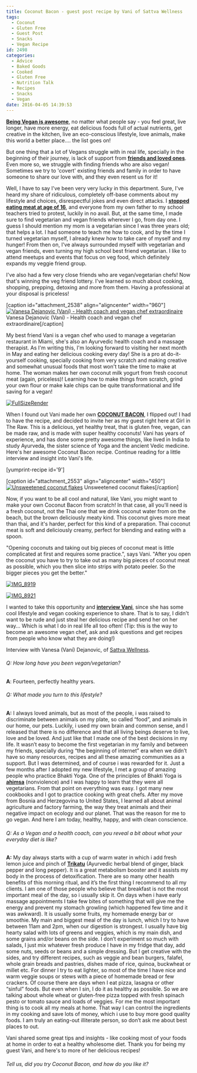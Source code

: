 ```yaml
---
title: Coconut Bacon - guest post recipe by Vani of Sattva Wellness
tags:
  - Coconut
  - Gluten Free
  - Guest Post
  - Snacks
  - Vegan Recipe
id: 2498
categories:
  - Advice
  - Baked Goods
  - Cooked
  - Gluten Free
  - Nutrition Talk
  - Recipes
  - Snacks
  - Vegan
date: 2016-04-05 14:39:53
---
```


<span style="text-decoration: underline;">**Being Vegan is awesome**</span>, no matter what people say - you feel great, live longer, have more energy, eat delicious foods full of actual nutrients, get creative in the kitchen, live an eco-conscious lifestyle, love animals, make this world a better place.... the list goes on!

But one thing that a lot of Vegans struggle with in real life, specially in the beginning of their journey, is lack of support from <span style="text-decoration: underline;">**friends and loved ones**</span>. Even more so, we struggle with finding friends who are also vegan! Sometimes we try&nbsp;to 'covert' existing friends and family in order to have someone to share our love with, and they even resent us for it!

Well, I have to say I've been very very lucky in this department. Sure, I've heard my share of ridiculous, completely off-base comments about my lifestyle and choices, disrespectful jokes and even direct attacks. I <span style="text-decoration: underline;">**[stopped eating meat at age of 16](http://girlintheraw.com/my-health-history/)**</span>, and everyone from my own father to my school teachers tried to protest, luckily in no avail. But, at the same time, I made sure to find vegetarian and vegan friends wherever I go, from day one. I guess I should mention my mom is a vegetarian since I was three years old; that helps a lot. I had someone to teach me how to cook, and by the time I turned vegetarian myself, I already knew how to take care of myself and my hunger! From then on, I've always surrounded myself with vegetarian and vegan friends, even turning my high school best friend vegetarian. I like to attend meetups and events that focus on veg food, which definitely expands my veggie friend group.

I've also had a few very close friends who are vegan/vegetarian chefs! Now that's winning the veg friend lottery. I've learned so much about cooking, shopping, prepping, detoxing and more from them. Having a professional at your disposal is priceless!&nbsp;

[caption id="attachment_2538" align="aligncenter" width="960"][![Vanesa Dejanovic (Vani) - Health coach and vegan chef extraordinaire ](http://girlintheraw.com/wp-content/uploads/2016/04/vaniseva.jpg)](http://girlintheraw.com/wp-content/uploads/2016/04/vaniseva.jpg) Vanesa Dejanovic (Vani) - Health coach and vegan chef extraordinaire[/caption]

My best friend Vani is a vegan chef who used to manage a vegetarian restaurant in Miami, she's also an Ayurvedic health coach and a massage therapist. As I'm writing this, I'm looking forward to visiting her next month in May and eating her delicious cooking every day! She is a pro at do-it-yourself cooking, specially cooking from very scratch and making creative and somewhat unusual foods that most won't take the time to make at home. The woman makes her own coconut milk yogurt from fresh coconut meat (again, priceless)! Learning how to make things from scratch, grind your own flour or make kale chips can be quite transformational and life saving for a vegan!

[![FullSizeRender](http://girlintheraw.com/wp-content/uploads/2016/04/FullSizeRender.jpg)](http://girlintheraw.com/wp-content/uploads/2016/04/FullSizeRender.jpg)

When I found out Vani made her own <span style="text-decoration: underline;">**COCONUT BACON**</span>, I flipped out! I had to have the recipe, and decided to invite her as my guest right here at Girl in The Raw. This is a delicious, yet healthy treat, that is gluten free, vegan, can be made raw, and is made with super healthy coconuts! Vani has years of experience, and has done some pretty awesome things, like lived in India to study Ayurveda, the sister science of Yoga and the ancient Vedic medicine. Here's her awesome Coconut Bacon recipe. Continue reading for a little interview and insight into Vani's life.

[yumprint-recipe id='9']

[caption id="attachment_2553" align="aligncenter" width="450"][![Unsweetened coconut flakes ](http://girlintheraw.com/wp-content/uploads/2016/04/coconut-flakes.jpg)](http://girlintheraw.com/wp-content/uploads/2016/04/coconut-flakes.jpg) Unsweetened coconut flakes[/caption]

Now, if you want to be all cool and natural, like Vani, you might want to make your own Coconut Bacon from scratch! In that case, all you'll need is a fresh coconut, not the Thai one that we drink coconut water from on the beach, but the brown deliciously meaty kind. This coconut gives more meat than thai, and it's harder, perfect for this kind of a preparation. Thai coconut meat is soft and deliciously creamy, perfect for blending and eating with a spoon.

"Opening <span class="lG">coconuts</span> and taking out big pieces of&nbsp;<span class="lG">coconut</span> meat is little complicated at first and requires some practice.", says Vani. "After you open the <span class="lG">coconut</span> you have to try to take out as many big pieces of <span class="lG">coconut</span> meat as possible, which you then slice into strips with potato peeler. So the bigger pieces you get the better."&nbsp;

[![IMG_8919](http://girlintheraw.com/wp-content/uploads/2016/04/IMG_8919.jpg)](http://girlintheraw.com/wp-content/uploads/2016/04/IMG_8919.jpg)

[![IMG_8921](http://girlintheraw.com/wp-content/uploads/2016/04/IMG_8921.jpg)](http://girlintheraw.com/wp-content/uploads/2016/04/IMG_8921.jpg)

I wanted to take this opportunity and <span style="text-decoration: underline;">**interview Vani**</span>, since she has some cool lifestyle and vegan cooking experience to share. That is to say, I didn't want to be rude and just steal her delicious recipe&nbsp;and send her on her way... Which is what I do in real life all too often! (Tip: this is the way to become an awesome vegan chef, ask and ask questions and get recipes from people who know what they are doing!)

Interview with Vanesa (Vani) Dejanovic, of [Sattva Wellness](http://sattvawellness.com/).&nbsp;

###### Q: How long have you been vegan/vegetarian?

**A**: Fourteen, perfectly healthy years.

###### Q: What made you turn to this lifestyle?

**A:**&nbsp;I always loved animals, but as most of the people, i was raised to discriminate between animals on my plate, so called “food”, and animals in our home, our pets.
Luckily, i used my own brain and common sense, and I released that there is no difference and that all living beings deserve to live, love and be loved. And just like that I made one of the best decisions in my life. It wasn’t easy to become the first vegetarian in my family and between my friends, specially during “the beginning of internet” era when we didn’t have so many resources, recipes and all these amazing communities as a support. But I was determined, and of course i was rewarded for it.&nbsp;Just a few months after I adopted my new lifestyle, I met a group of amazing people who practice Bhakti Yoga. One of the principles of Bhakti Yoga is <span style="text-decoration: underline;">**ahimsa**</span> (nonviolence) and I was happy to learn that they were all vegetarians. From that point on everything was easy. I got many new cookbooks and I got to practice cooking with great chefs.
After my move from Bosnia and Herzegovina to United States, I learned all about animal agriculture and factory farming, the way they treat animals and their negative impact on ecology and our planet. That was the reason for me to go vegan.
And here I am today, healthy, happy, and with clean conscience.

###### Q: As a Vegan and a health coach, can you reveal a bit about what your everyday diet is like?

**A:** My day always starts with a cup of warm water in which i add fresh lemon
juice and pinch of <span style="text-decoration: underline;">**Trikatu**</span> (Ayurvedic herbal blend of ginger, black pepper and long pepper). It is a great metabolism booster and it assists my body in the process of detoxification. There are so many other health benefits of this morning ritual, and it’s the first thing I recommend to all my clients.
I am one of those people who believe that breakfast is not the most important meal of the day, so i usually skip it. On days when i have early massage appointments I take few bites of something that will give me the energy and prevent my stomach growling (which happened few time and it was awkward). It is usually some fruits, my homemade energy bar or smoothie.
My main and biggest meal of the day is lunch, which I try to have between 11am and 2pm, when our digestion is strongest. I usually have big hearty salad with lots of greens and veggies, which is my main dish, and some grains and/or beans on the side. I don’t experiment so much with salads, I just mix whatever fresh produce I have in my fridge that day, add some nuts, seeds or beans and a simple dressing. But I get creative with the sides, and try different recipes, such as veggie and bean burgers, falafel, whole grain breads and pastries, dishes made of rice, quinoa, buckwheat or millet etc.
For dinner I try to eat lighter, so most of the time I have nice and warm veggie soups or stews with a piece of homemade bread or few crackers.
Of course there are days when I eat pizza, lasagna or other “sinful” foods. But even when I sin, I do it as healthy as possible. So we are talking about whole wheat or gluten-free pizza topped with fresh spinach pesto or tomato sauce and loads of veggies.&nbsp;For me the most important thing is to cook all my meals at home. That way I can control the ingredients in my cooking and save lots of money, which i use to buy more good quality foods. I am truly an eating-out illiterate person, so don’t ask me about best places to out.

Vani shared some great tips and insights - like cooking most of your foods at home in order to eat a healthy wholesome diet. Thank you for being my guest Vani, and here's to more of her delicious recipes!

###### Tell us, did you try Coconut Bacon, and how do you like it?